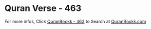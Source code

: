 # Quran Verse - 463 

For more infos, Click [QuranBookk - 463](https://www.quranbookk.com/quran/search?q=463) to Search at [QuranBookk.com](http://quranbookk.com/)